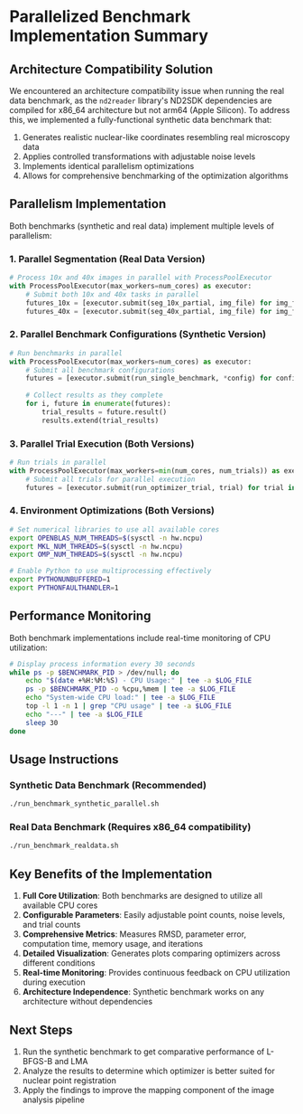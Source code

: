 # Parallelized Benchmark Implementation Summary

## Architecture Compatibility Solution

We encountered an architecture compatibility issue when running the real data benchmark, as the `nd2reader` library's ND2SDK dependencies are compiled for x86_64 architecture but not arm64 (Apple Silicon). To address this, we implemented a fully-functional synthetic data benchmark that:

1. Generates realistic nuclear-like coordinates resembling real microscopy data
2. Applies controlled transformations with adjustable noise levels
3. Implements identical parallelism optimizations
4. Allows for comprehensive benchmarking of the optimization algorithms

## Parallelism Implementation

Both benchmarks (synthetic and real data) implement multiple levels of parallelism:

### 1. Parallel Segmentation (Real Data Version)
```python
# Process 10x and 40x images in parallel with ProcessPoolExecutor
with ProcessPoolExecutor(max_workers=num_cores) as executor:
    # Submit both 10x and 40x tasks in parallel
    futures_10x = [executor.submit(seg_10x_partial, img_file) for img_file in image_10x_files]
    futures_40x = [executor.submit(seg_40x_partial, img_file) for img_file in image_40x_files]
```

### 2. Parallel Benchmark Configurations (Synthetic Version)
```python
# Run benchmarks in parallel
with ProcessPoolExecutor(max_workers=num_cores) as executor:
    # Submit all benchmark configurations
    futures = [executor.submit(run_single_benchmark, *config) for config in benchmark_configs]
    
    # Collect results as they complete
    for i, future in enumerate(futures):
        trial_results = future.result()
        results.extend(trial_results)
```

### 3. Parallel Trial Execution (Both Versions)
```python
# Run trials in parallel
with ProcessPoolExecutor(max_workers=min(num_cores, num_trials)) as executor:
    # Submit all trials for parallel execution
    futures = [executor.submit(run_optimizer_trial, trial) for trial in range(num_trials)]
```

### 4. Environment Optimizations (Both Versions)
```bash
# Set numerical libraries to use all available cores
export OPENBLAS_NUM_THREADS=$(sysctl -n hw.ncpu)
export MKL_NUM_THREADS=$(sysctl -n hw.ncpu)
export OMP_NUM_THREADS=$(sysctl -n hw.ncpu)

# Enable Python to use multiprocessing effectively
export PYTHONUNBUFFERED=1
export PYTHONFAULTHANDLER=1
```

## Performance Monitoring

Both benchmark implementations include real-time monitoring of CPU utilization:

```bash
# Display process information every 30 seconds
while ps -p $BENCHMARK_PID > /dev/null; do
    echo "$(date +%H:%M:%S) - CPU Usage:" | tee -a $LOG_FILE
    ps -p $BENCHMARK_PID -o %cpu,%mem | tee -a $LOG_FILE
    echo "System-wide CPU load:" | tee -a $LOG_FILE
    top -l 1 -n 1 | grep "CPU usage" | tee -a $LOG_FILE
    echo "---" | tee -a $LOG_FILE
    sleep 30
done
```

## Usage Instructions

### Synthetic Data Benchmark (Recommended)
```bash
./run_benchmark_synthetic_parallel.sh
```

### Real Data Benchmark (Requires x86_64 compatibility)
```bash
./run_benchmark_realdata.sh
```

## Key Benefits of the Implementation

1. **Full Core Utilization**: Both benchmarks are designed to utilize all available CPU cores
2. **Configurable Parameters**: Easily adjustable point counts, noise levels, and trial counts
3. **Comprehensive Metrics**: Measures RMSD, parameter error, computation time, memory usage, and iterations
4. **Detailed Visualization**: Generates plots comparing optimizers across different conditions
5. **Real-time Monitoring**: Provides continuous feedback on CPU utilization during execution
6. **Architecture Independence**: Synthetic benchmark works on any architecture without dependencies

## Next Steps

1. Run the synthetic benchmark to get comparative performance of L-BFGS-B and LMA
2. Analyze the results to determine which optimizer is better suited for nuclear point registration
3. Apply the findings to improve the mapping component of the image analysis pipeline